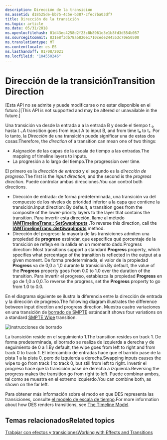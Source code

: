 ```yaml
---
description: Dirección de la transición
ms.assetid: d18525de-bb75-4c5e-b387-cfec7ba03df7
title: Dirección de la transición
ms.topic: article
ms.date: 05/31/2018
ms.openlocfilehash: 01d43ec4258d2f23c8b8961e3e1b8fd3d554b057
ms.sourcegitcommit: 831e8f3db78ab820e1710cede244553c70e50500
ms.translationtype: MT
ms.contentlocale: es-ES
ms.lasthandoff: 01/08/2021
ms.locfileid: "104550246"
---
```

# <a name="transition-direction"></a><span data-ttu-id="a900c-103">Dirección de la transición</span><span class="sxs-lookup"><span data-stu-id="a900c-103">Transition Direction</span></span>

<span data-ttu-id="a900c-104">\[Esta API no se admite y puede modificarse o no estar disponible en el futuro.\]</span><span class="sxs-lookup"><span data-stu-id="a900c-104">\[This API is not supported and may be altered or unavailable in the future.\]</span></span>

<span data-ttu-id="a900c-105">Una transición va desde la entrada a a la entrada B y desde el tiempo t ₀ hasta t ₁.</span><span class="sxs-lookup"><span data-stu-id="a900c-105">A transition goes from input A to input B, and from time t₀ to t₁.</span></span> <span data-ttu-id="a900c-106">Por lo tanto, la *Dirección* de una transición puede significar una de estas dos cosas:</span><span class="sxs-lookup"><span data-stu-id="a900c-106">Therefore, the *direction* of a transition can mean one of two things:</span></span>

-   <span data-ttu-id="a900c-107">Asignación de las capas de la escala de tiempo a las entradas.</span><span class="sxs-lookup"><span data-stu-id="a900c-107">The mapping of timeline layers to inputs.</span></span>
-   <span data-ttu-id="a900c-108">La progresión a lo largo del tiempo.</span><span class="sxs-lookup"><span data-stu-id="a900c-108">The progression over time.</span></span>

<span data-ttu-id="a900c-109">El primero es la *dirección de entrada* y el segundo es la *dirección de progreso*.</span><span class="sxs-lookup"><span data-stu-id="a900c-109">The first is the *input direction*, and the second is the *progress direction*.</span></span> <span data-ttu-id="a900c-110">Puede controlar ambas direcciones.</span><span class="sxs-lookup"><span data-stu-id="a900c-110">You can control both directions.</span></span>

-   <span data-ttu-id="a900c-111">Dirección de entrada: de forma predeterminada, una transición va del compuesto de los niveles de prioridad inferior a la capa que contiene la transición.</span><span class="sxs-lookup"><span data-stu-id="a900c-111">Input direction: By default, a transition goes from the composite of the lower-priority layers to the layer that contains the transition.</span></span> <span data-ttu-id="a900c-112">Para invertir esta dirección, llame al método [**IAMTimelineTrans:: SetSwapInputs**](iamtimelinetrans-setswapinputs.md) .</span><span class="sxs-lookup"><span data-stu-id="a900c-112">To reverse this direction, call the [**IAMTimelineTrans::SetSwapInputs**](iamtimelinetrans-setswapinputs.md) method.</span></span>
-   <span data-ttu-id="a900c-113">Dirección del progreso: la mayoría de las transiciones admiten una propiedad de **progreso** estándar, que especifica qué porcentaje de la transición se refleja en la salida en un momento dado.</span><span class="sxs-lookup"><span data-stu-id="a900c-113">Progress direction: Most transitions support a standard **Progress** property, which specifies what percentage of the transition is reflected in the output at a given moment.</span></span> <span data-ttu-id="a900c-114">De forma predeterminada, el valor de la propiedad **Progress** va de 0,0 a 1,0 durante la transición.</span><span class="sxs-lookup"><span data-stu-id="a900c-114">By default, the value of the **Progress** property goes from 0.0 to 1.0 over the duration of the transition.</span></span> <span data-ttu-id="a900c-115">Para invertir el progreso, establezca la propiedad **Progress** en go de 1,0 a 0,0.</span><span class="sxs-lookup"><span data-stu-id="a900c-115">To reverse the progress, set the **Progress** property to go from 1.0 to 0.0.</span></span>

<span data-ttu-id="a900c-116">En el diagrama siguiente se ilustra la diferencia entre la dirección de entrada y la dirección de progreso.</span><span class="sxs-lookup"><span data-stu-id="a900c-116">The following diagram illustrates the difference between input direction and progress direction.</span></span> <span data-ttu-id="a900c-117">Muestra cuatro variaciones en una transición de [borrado de SMPTE](smpte-wipe-transition.md) estándar.</span><span class="sxs-lookup"><span data-stu-id="a900c-117">It shows four variations on a standard [SMPTE Wipe](smpte-wipe-transition.md) transition.</span></span>

![instrucciones de borrado](images/wipedirections.png)

<span data-ttu-id="a900c-119">La transición reside en el seguimiento 1.</span><span class="sxs-lookup"><span data-stu-id="a900c-119">The transition resides on track 1.</span></span> <span data-ttu-id="a900c-120">De forma predeterminada, el borrado se realiza de izquierda a derecha y de seguimiento de 0 a 1.</span><span class="sxs-lookup"><span data-stu-id="a900c-120">By default, the wipe goes from left to right and from track 0 to track 1.</span></span> <span data-ttu-id="a900c-121">El intercambio de entradas hace que el barrido pase de la pista 1 a la pista 0, pero de izquierda a derecha.</span><span class="sxs-lookup"><span data-stu-id="a900c-121">Swapping inputs causes the wipe to go from track 1 to track 0, but still from left to right.</span></span> <span data-ttu-id="a900c-122">Invertir el progreso hace que la transición pase de derecha a izquierda.</span><span class="sxs-lookup"><span data-stu-id="a900c-122">Reversing the progress makes the transition go from right to left.</span></span> <span data-ttu-id="a900c-123">Puede combinar ambos, tal como se muestra en el extremo izquierdo.</span><span class="sxs-lookup"><span data-stu-id="a900c-123">You can combine both, as shown on the far left.</span></span>

<span data-ttu-id="a900c-124">Para obtener más información sobre el modo en que DES representa las transiciones, consulte [el modelo de escala de tiempo](the-timeline-model.md).</span><span class="sxs-lookup"><span data-stu-id="a900c-124">For more information about how DES renders transitions, see [The Timeline Model](the-timeline-model.md).</span></span>

## <a name="related-topics"></a><span data-ttu-id="a900c-125">Temas relacionados</span><span class="sxs-lookup"><span data-stu-id="a900c-125">Related topics</span></span>

<dl> <dt>

[<span data-ttu-id="a900c-126">Trabajar con efectos y transiciones</span><span class="sxs-lookup"><span data-stu-id="a900c-126">Working with Effects and Transitions</span></span>](working-with-effects-and-transitions.md)
</dt> </dl>

 

 



